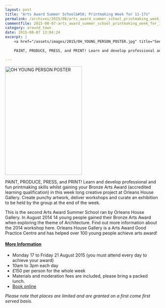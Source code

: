 ```yaml
---
layout: post
title: "Arts Award Summer School&#58; Printmaking Week for 11-17s"
permalink: /archives/2015/08/arts_award_summer_school_printmaking_week_for_1117.html
commentfile: 2015-08-07-arts_award_summer_school_printmaking_week_for_1117
category: around_town
date: 2015-08-07 13:04:24
excerpt: |
    <a href="/assets/images/2015/OH_YOUNG_PERSON_POSTER.jpg" title="See larger version of - OH YOUNG PERSON POSTER"><img src="/assets/images/2015/OH_YOUNG_PERSON_POSTER_thumb.jpg" width="150" height="212" alt="OH YOUNG PERSON POSTER" class="photo right" /></a>
    
    PAINT, PRODUCE, PRESS, and PRINT! Learn and develop professional and fun printmaking skills whilst gaining your Bronze Arts Award (accredited learning qualification) in this week long creative project at Orleans House Gallery. Create punchy artwork, deliver workshops and curate an exhibition to be held by the group at the end of the week.

---
```


<a href="/assets/images/2015/OH_YOUNG_PERSON_POSTER.jpg" title="See larger version of - OH YOUNG PERSON POSTER"><img src="/assets/images/2015/OH_YOUNG_PERSON_POSTER_thumb.jpg" width="250" height="354" alt="OH YOUNG PERSON POSTER" class="photo right" /></a>

PAINT, PRODUCE, PRESS, and PRINT! Learn and develop professional and fun printmaking skills whilst gaining your Bronze Arts Award (accredited learning qualification) in this week long creative project at Orleans House Gallery. Create punchy artwork, deliver workshops and curate an exhibition to be held by the group at the end of the week.

This is the second Arts Award Summer School ran by Orleans House Gallery. In August 2014 14 young people gained their Bronze Arts Award when exploring the theme of Architecture. Find out more information about the 2014 workshop here. Orleans House Gallery is a Arts Award Good Practice Centre and has helped over 100 young people achieve arts award!

#### [More Information](http://www.artsaward.org.uk/site/?id=64)

-   Monday 17 to Friday 21 August 2015 (you must attend every day to achieve your award)
-   10am to 3pm each day
-   £150 per person for the whole week
-   Materials and moderation fees are included, please bring a packed lunch.
-   [Book online](http://www.richmond.gov.uk/home/services/arts/orleans_house_gallery/education_at_orleans_house_gallery/arts_for_young_people.htm)

*Please note that places are limited and are granted on a first come first served basis.*

